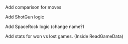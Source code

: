 Add comparison for moves

Add ShotGun logic

Add SpaceRock logic (change name?)

Add stats for won vs lost games. (Inside ReadGameData)

